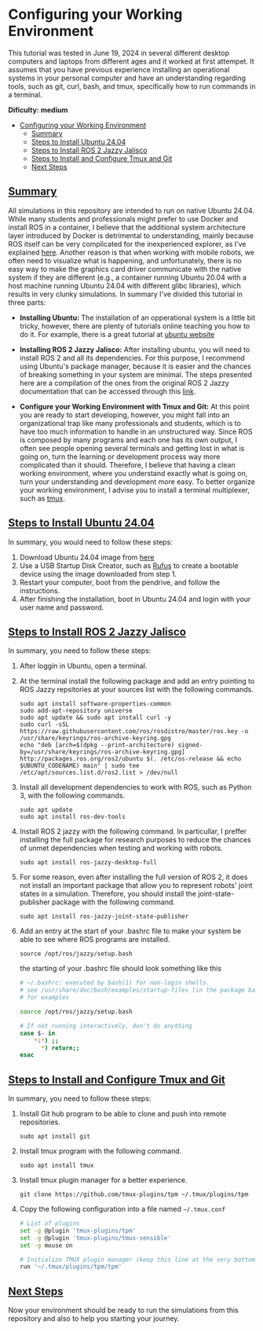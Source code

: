 # Configuring your Working Environment

This tutorial was tested in June 19, 2024 in several different desktop computers and laptops from different ages and it worked at first attempet. It assumes that you have previous experience installing an operational systems in your personal computer and have an understanding regarding tools, such as git, curl, bash, and tmux, specifically how to run commands in a terminal.

**Dificulty: medium**

- [Configuring your Working Environment](#configuring-your-working-environment)
  - [Summary](#summary)
  - [Steps to Install Ubuntu 24.04](#steps-to-install-ubuntu-2404)
  - [Steps to Install ROS 2 Jazzy Jalisco](#steps-to-install-ros-2-jazzy-jalisco)
  - [Steps to Install and Configure Tmux and Git](#steps-to-install-and-configure-tmux-and-git)
  - [Next Steps](#next-steps)

## [Summary](#summary-link)

All simulations in this repository are intended to run on native Ubuntu 24.04. While many students and professionals might prefer to use Docker and install ROS in a container, I believe that the additional system architecture layer introduced by Docker is detrimental to understanding, mainly because ROS itself can be very complicated for the inexperienced explorer, as I’ve explained [here](docs/motivation). Another reason is that when working with mobile robots, we often need to visualize what is happening, and unfortunately, there is no easy way to make the graphics card driver communicate with the native system if they are different (e.g., a container running Ubuntu 20.04 with a host machine running Ubuntu 24.04 with different glibc libraries), which results in very clunky simulations. In summary I've divided this tutorial in three parts:

- **Installing Ubuntu:** The installation of an opperational system is a little bit tricky, however, there are plenty of tutorials online teaching you how to do it. For example, there is a great tutorial at [ubuntu website](https://ubuntu.com/tutorials/install-ubuntu-desktop#1-overview)

- **Installing ROS 2 Jazzy Jalisco:** After installing ubuntu, you will need to install ROS 2 and all its dependencies. For this purpose, I recommend using Ubuntu's package manager, because it is easier and the chances of breaking something in your system are minimal. The steps presented here are a compilation of the ones from the original ROS 2 Jazzy documentation that can be accessed through this [link](https://docs.ros.org/en/jazzy/Installation/Ubuntu-Install-Debians.html).

- **Configure your Working Environment with Tmux and Git:** At this point you are ready to start developing, however, you might fall into an organizational trap like many professionals and students, which is to have too much information to handle in an unstructured way. Since ROS is composed by many programs and each one has its own output, I often see people opening several terminals and getting lost in what is going on, turn the learning or development process way more complicated than it should. Therefore, I believe that having a clean working environment, where you understand exactly what is going on, turn your understanding and development more easy. To better organize your working environment, I advise you to install a terminal multiplexer, such as [tmux](https://github.com/tmux/tmux/wiki).

## [Steps to Install Ubuntu 24.04](#ubuntu-2404)

In summary, you would need to follow these steps:

1. Download Ubuntu 24.04 image from [here](https://releases.ubuntu.com/noble/ubuntu-24.04-desktop-amd64.iso)
2. Use a USB Startup Disk Creator, such as [Rufus](https://rufus.ie/en/) to create a bootable device using the image downloaded from step 1.
3. Restart your computer, boot from the pendrive, and follow the instructions.
4. After finishing the installation, boot in Ubuntu 24.04 and login with your user name and password.

## [Steps to Install ROS 2 Jazzy Jalisco](#ros-2-jazzy-jalisco)

In summary, you need to follow these steps:

1. After loggin in Ubuntu, open a terminal.

2. At the terminal install the following package and add an entry pointing to ROS Jazzy repsitories at your sources list with the following commands.
   
    ```text
    sudo apt install software-properties-common
    sudo add-apt-repository universe
    sudo apt update && sudo apt install curl -y
    sudo curl -sSL https://raw.githubusercontent.com/ros/rosdistro/master/ros.key -o /usr/share/keyrings/ros-archive-keyring.gpg
    echo "deb [arch=$(dpkg --print-architecture) signed-by=/usr/share/keyrings/ros-archive-keyring.gpg] http://packages.ros.org/ros2/ubuntu $(. /etc/os-release && echo $UBUNTU_CODENAME) main" | sudo tee /etc/apt/sources.list.d/ros2.list > /dev/null
    ```

3. Install all development dependencies to work with ROS, such as Python 3, with the following commands.

    ```text
    sudo apt update
    sudo apt install ros-dev-tools
    ```

4. Install ROS 2 jazzy with the following command. In particullar, I preffer installing the full package for research purposes to reduce the chances of unmet dependencies when testing and working with robots.

    ```text
    sudo apt install ros-jazzy-desktop-full
    ```

5. For some reason, even after installing the full version of ROS 2, it does not install an important package that allow you to represent robots' joint states in a simulation. Therefore, you should install the joint-state-publisher package with the following command.

    ```text
    sudo apt install ros-jazzy-joint-state-publisher
    ```

6. Add an entry at the start of your .bashrc file to make your system be able to see where ROS programs are installed.

    ```text
    source /opt/ros/jazzy/setup.bash
    ```

    the starting of your .bashrc file should look something like this

    ```bash
    # ~/.bashrc: executed by bash(1) for non-login shells.
    # see /usr/share/doc/bash/examples/startup-files (in the package bash-doc)
    # for examples

    source /opt/ros/jazzy/setup.bash

    # If not running interactively, don't do anything
    case $- in
        *i*) ;;
          *) return;;
    esac
    ```

## [Steps to Install and Configure Tmux and Git](#tmux-basic-setup)

In summary, you need to follow these steps:

1. Install Git hub program to be able to clone and push into remote repositories.

    ```text
    sudo apt install git
    ```

2. Install tmux program with the following command.

    ```text
    sudo apt install tmux
    ```

2. Install tmux plugin manager for a better experience.

    ```text
    git clone https://github.com/tmux-plugins/tpm ~/.tmux/plugins/tpm
    ```

3. Copy the following configuration into a file named ```~/.tmux.conf```

    ```bash
    # List of plugins
    set -g @plugin 'tmux-plugins/tpm'
    set -g @plugin 'tmux-plugins/tmux-sensible'
    set -g mouse on

    # Initialize TMUX plugin manager (keep this line at the very bottom of tmux.conf)
    run '~/.tmux/plugins/tpm/tpm'
    ```

## [Next Steps](#next-steps)

  Now your environment should be ready to run the simulations from this repository and also to help you starting your journey.